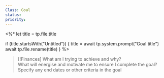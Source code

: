 ```yaml
---
Class: Goal
status: 
priority: 
---
```

<%*
let title = tp.file.title

if (title.startsWith("Untitled")) {
	title = await tp.system.prompt("Goal title")
	await tp.file.rename(title)
}
%>

>[!Finances] 
What am I trying to achieve and why?  
 What will energise and motivate me to ensure I complete the goal?
 Specify any end dates or other criteria in the goal


